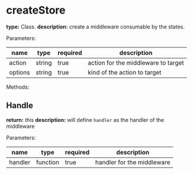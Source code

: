 # createStore

**type:** Class.
**description:** create a middleware consumable by the states.

Parameters:

| name    | type    | required | description                         |
|---------|---------|----------|-------------------------------------|
| action  | string  | true     | action for the middleware to target |
| options | string  | true     | kind of the action to target        |

Methods:

## Handle

**return:** *this*
**description:** will define `handler` as the handler of the middleware

Parameters:

| name    | type     | required | description                |
|---------|----------|----------|----------------------------|
| handler | function | true     | handler for the middleware |
